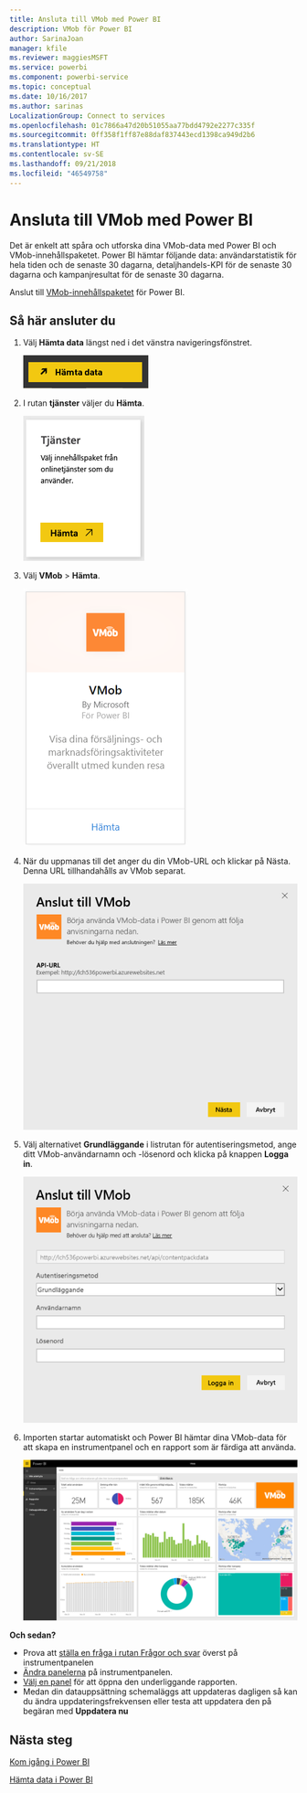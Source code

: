 ```yaml
---
title: Ansluta till VMob med Power BI
description: VMob för Power BI
author: SarinaJoan
manager: kfile
ms.reviewer: maggiesMSFT
ms.service: powerbi
ms.component: powerbi-service
ms.topic: conceptual
ms.date: 10/16/2017
ms.author: sarinas
LocalizationGroup: Connect to services
ms.openlocfilehash: 01c7866a47d20b51055aa77bdd4792e2277c335f
ms.sourcegitcommit: 0ff358f1ff87e88daf837443ecd1398ca949d2b6
ms.translationtype: HT
ms.contentlocale: sv-SE
ms.lasthandoff: 09/21/2018
ms.locfileid: "46549758"
---
```

# <a name="connect-to-vmob-with-power-bi"></a>Ansluta till VMob med Power BI
Det är enkelt att spåra och utforska dina VMob-data med Power BI och VMob-innehållspaketet. Power BI hämtar följande data: användarstatistik för hela tiden och de senaste 30 dagarna, detaljhandels-KPI för de senaste 30 dagarna och kampanjresultat för de senaste 30 dagarna.

Anslut till [VMob-innehållspaketet](https://app.powerbi.com/getdata/services/vmob) för Power BI.

## <a name="how-to-connect"></a>Så här ansluter du
1. Välj **Hämta data** längst ned i det vänstra navigeringsfönstret.
   
    ![](media/service-connect-to-vmob/getdata.png)
2. I rutan **tjänster** väljer du **Hämta**.
   
   ![](media/service-connect-to-vmob/services.png)
3. Välj **VMob** \> **Hämta**.
   
   ![](media/service-connect-to-vmob/vmob.png)
4. När du uppmanas till det anger du din VMob-URL och klickar på Nästa. Denna URL tillhandahålls av VMob separat.
   
    ![](media/service-connect-to-vmob/params.png)
5. Välj alternativet **Grundläggande** i listrutan för autentiseringsmetod, ange ditt VMob-användarnamn och -lösenord och klicka på knappen **Logga in**.
   
    ![](media/service-connect-to-vmob/creds.png)
6. Importen startar automatiskt och Power BI hämtar dina VMob-data för att skapa en instrumentpanel och en rapport som är färdiga att använda.
   
   ![](media/service-connect-to-vmob/dashboard2.png)

**Och sedan?**

* Prova att [ställa en fråga i rutan Frågor och svar](consumer/end-user-q-and-a.md) överst på instrumentpanelen
* [Ändra panelerna](service-dashboard-edit-tile.md) på instrumentpanelen.
* [Välj en panel](consumer/end-user-tiles.md) för att öppna den underliggande rapporten.
* Medan din datauppsättning schemaläggs att uppdateras dagligen så kan du ändra uppdateringsfrekvensen eller testa att uppdatera den på begäran med **Uppdatera nu**

## <a name="next-steps"></a>Nästa steg
[Kom igång i Power BI](service-get-started.md)

[Hämta data i Power BI](service-get-data.md)

